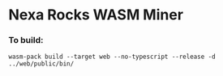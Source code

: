 # Nexa Rocks WASM Miner

### To build:

```
wasm-pack build --target web --no-typescript --release -d ../web/public/bin/
```
